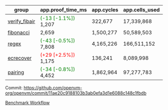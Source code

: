 | group | app.proof_time_ms | app.cycles | app.cells_used | leaf.proof_time_ms | leaf.cycles | leaf.cells_used |
| -- | -- | -- | -- | -- | -- | -- |
| [verify_fibair](https://github.com/openvm-org/openvm/blob/benchmark-results/benchmarks-pr/1732/verify_fibair-11ae20c9188103b3ab0efa3d1e6088c148c1fbdb.md) |<span style='color: green'>(-13 [-1.1%])</span> 1,207 |  322,677 |  17,339,868 |- | - | - |
| [fibonacci](https://github.com/openvm-org/openvm/blob/benchmark-results/benchmarks-pr/1732/fibonacci-11ae20c9188103b3ab0efa3d1e6088c148c1fbdb.md) | 2,659 |  1,500,277 |  50,589,503 |- | - | - |
| [regex](https://github.com/openvm-org/openvm/blob/benchmark-results/benchmarks-pr/1732/regex-11ae20c9188103b3ab0efa3d1e6088c148c1fbdb.md) |<span style='color: green'>(-43 [-0.5%])</span> 7,808 |  4,165,226 |  166,511,152 |- | - | - |
| [ecrecover](https://github.com/openvm-org/openvm/blob/benchmark-results/benchmarks-pr/1732/ecrecover-11ae20c9188103b3ab0efa3d1e6088c148c1fbdb.md) |<span style='color: red'>(+29 [+2.5%])</span> 1,175 |  136,241 |  8,089,998 |- | - | - |
| [pairing](https://github.com/openvm-org/openvm/blob/benchmark-results/benchmarks-pr/1732/pairing-11ae20c9188103b3ab0efa3d1e6088c148c1fbdb.md) |<span style='color: green'>(-34 [-0.8%])</span> 4,452 |  1,862,964 |  97,277,783 |- | - | - |


Commit: https://github.com/openvm-org/openvm/commit/11ae20c9188103b3ab0efa3d1e6088c148c1fbdb

[Benchmark Workflow](https://github.com/openvm-org/openvm/actions/runs/16278215103)
